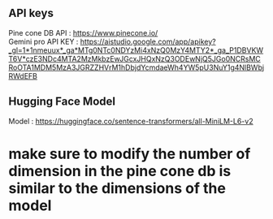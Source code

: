 
## API keys

 Pine cone DB API : https://www.pinecone.io/
<br>
Gemini pro API KEY : https://aistudio.google.com/app/apikey?_gl=1*1nmeuux*_ga*MTg0NTc0NDYzMi4xNzQ0MzY4MTY2*_ga_P1DBVKWT6V*czE3NDc4MTA2MzMkbzEwJGcxJHQxNzQ3ODEwNjQ5JGo0NCRsMCRoOTA1MDM5MzA3JGRZZHVrM1hDbjdYcmdaeWh4YW5pU3NuY1g4NlBWbjRWdEFB


## Hugging Face Model
Model : https://huggingface.co/sentence-transformers/all-MiniLM-L6-v2

# make sure to modify the number of dimension in the pine cone db is similar to the dimensions of the model
